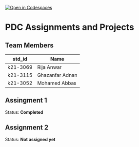 [![Open in Codespaces](https://classroom.github.com/assets/launch-codespace-7f7980b617ed060a017424585567c406b6ee15c891e84e1186181d67ecf80aa0.svg)](https://classroom.github.com/open-in-codespaces?assignment_repo_id=14289428)
# PDC Assignments and Projects
## Team Members
|std_id|Name|
|--------|-|
|k21-3069|Rija Anwar|
|k21-3115|Ghazanfar Adnan|
|k21-3052|Mohamed Abbas|

## Assingment 1 ##
Status: **Completed**


## Assignment 2 ##
Status: **Not assigned yet**
